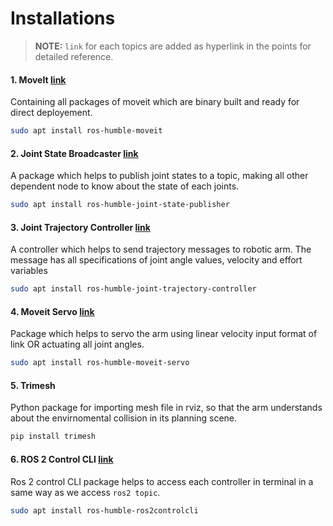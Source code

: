 # Installations

> **NOTE:** `link` for each topics are added as hyperlink in the points for detailed reference.

#### 1. MoveIt [link](https://moveit.picknik.ai/humble/index.html)
Containing all packages of moveit which are binary built and ready for direct deployement.
```sh
sudo apt install ros-humble-moveit
```
#### 2. Joint State Broadcaster [link](https://index.ros.org/p/joint_state_publisher/)
A package which helps to publish joint states to a topic, making all other dependent node to know about the state of each joints.
```sh
sudo apt install ros-humble-joint-state-publisher
```
#### 3. Joint Trajectory Controller [link](https://control.ros.org/master/doc/ros2_controllers/joint_trajectory_controller/doc/userdoc.html)
A controller which helps to send trajectory messages to robotic arm. The message has all specifications of joint angle values, velocity and effort variables
```sh
sudo apt install ros-humble-joint-trajectory-controller
```
#### 4. Moveit Servo [link](https://moveit.ros.org/moveit/ros2/servo/jog/2020/09/09/moveit2-servo.html)
Package which helps to servo the arm using linear velocity input format of link OR actuating all joint angles.
```sh
sudo apt install ros-humble-moveit-servo
``` 
#### 5. Trimesh
Python package for importing mesh file in rviz, so that the arm understands about the envirnomental collision in its planning scene.
```sh
pip install trimesh
```

#### 6. ROS 2 Control CLI [link](https://control.ros.org/master/doc/ros2_control/doc/index.html)
Ros 2 control CLI package helps to access each controller in terminal in a same way as we access `ros2 topic`.
```sh
sudo apt install ros-humble-ros2controlcli
```